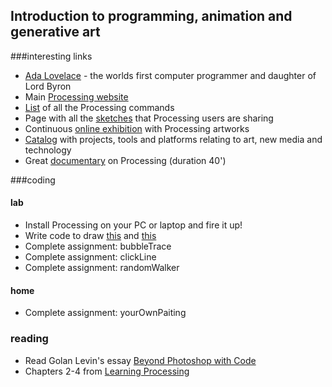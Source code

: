 ## Introduction to programming, animation and generative art

###interesting links

<ul>
	<li><a href="http://en.wikipedia.org/wiki/Ada_Lovelace">Ada Lovelace</a> - the worlds first computer programmer and daughter of Lord Byron</li>
	<li>Main <a href="http://www.processing.org" rel="nofollow">Processing website</a></li>
	<li><a href="http://processing.org/reference/" rel="nofollow">List</a> of all the Processing commands</li>
	<li>Page with all the <a href="http://www.openprocessing.org/" rel="nofollow">sketches</a> that Processing users are sharing</li>
	<li>Continuous <a href="http://processing.org/exhibition/" rel="nofollow">online exhibition</a> with Processing artworks</li>
	<li><a href="http://www.creativeapplications.net/" rel="nofollow">Catalog</a> with projects, tools and platforms relating to art, new media and technology</li>
	<li>Great <a href="http://ultra-lab.net/blog/hello-world-processing-el-lanzamiento">documentary</a> on Processing (duration 40')</li>
</ul>

###coding

#### lab
<ul>
	<li>Install Processing on your PC or laptop and fire it up!</li>
	<li>Write code to draw <a href="http://artech.cc/wp-content/uploads/2013/12/homocentricRings.png">this</a> and <a href="http://artech.cc/wp-content/uploads/2014/09/house-300x454.png">this</a></li>
    <li>Complete assignment: bubbleTrace </li>
    <li>Complete assignment: clickLine </li>
    <li>Complete assignment: randomWalker </li>
</ul>

#### home
* Complete assignment: yourOwnPaiting

### reading 
<ul>
	<li>Read Golan Levin's essay <a href="http://www.flong.com/texts/essays/essay_4x4/">Beyond Photoshop with Code</a></li>
	<li>Chapters 2-4 from <a href="http://www.artech.cc/_class_material_/books/Learning_Processing.pdf">Learning Processing</a></li>
</ul>
